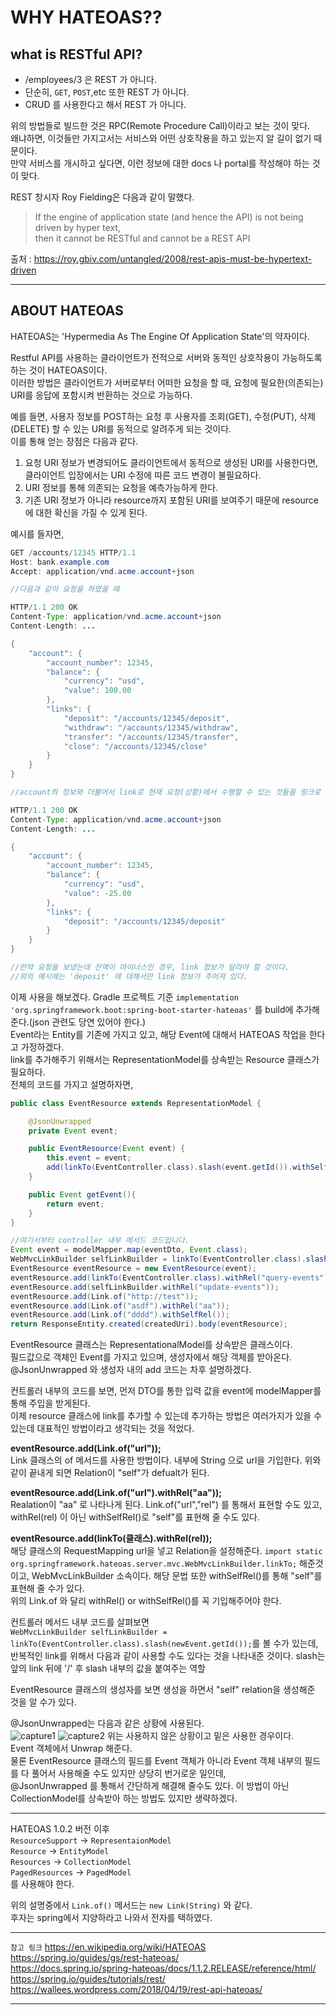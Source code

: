 # WHY HATEOAS??


## what is RESTful API?

* /employees/3 은 REST 가 아니다.
* 단순히, `GET`, `POST`,etc 또한 REST 가 아니다.
* CRUD 를 사용한다고 해서 REST 가 아니다.

위의 방법들로 빌드한 것은 RPC(Remote Procedure Call)이라고 보는 것이 맞다.  
왜냐하면, 이것들만 가지고서는 서비스와 어떤 상호작용을 하고 있는지 알 길이 없기 때문이다.  
만약 서비스를 개시하고 싶다면, 이런 정보에 대한 docs 나 portal를 작성해야 하는 것이 맞다.  

REST 창시자 Roy Fielding은 다음과 같이 말했다.  
>If the engine of application state (and hence the API) is not being driven by hyper text,  
>then it cannot be RESTful and cannot be a REST API  

출처 : https://roy.gbiv.com/untangled/2008/rest-apis-must-be-hypertext-driven  
***  

## ABOUT HATEOAS

HATEOAS는 'Hypermedia As The Engine Of Application State'의 약자이다.  

Restful API를 사용하는 클라이언트가 전적으로 서버와 동적인 상호작용이 가능하도록 하는 것이 HATEOAS이다.  
이러한 방법은 클라이언트가 서버로부터 어떠한 요청을 할 때, 요청에 필요한(의존되는) URI를 응답에 포함시켜 반환하는 것으로 가능하다.  

예를 들면, 사용자 정보를 POST하는 요청 후 사용자를 조회(GET), 수정(PUT), 삭제(DELETE) 할 수 있는 URI를 동적으로 알려주게 되는 것이다.  
이를 통해 얻는 장점은 다음과 같다.  

1. 요청 URI 정보가 변경되어도 클라이언트에서 동적으로 생성된 URI를 사용한다면, 클라이언트 입장에서는 URI 수정에 따른 코드 변경이 불필요하다.
2. URI 정보를 통해 의존되는 요청을 예측가능하게 한다.
3. 기존 URI 정보가 아니라 resource까지 포함된 URI를 보여주기 때문에 resource에 대한 확신을 가질 수 있게 된다.  

예시를 들자면, 
```java
GET /accounts/12345 HTTP/1.1
Host: bank.example.com
Accept: application/vnd.acme.account+json

//다음과 같이 요청을 하였을 때

HTTP/1.1 200 OK
Content-Type: application/vnd.acme.account+json
Content-Length: ...

{
    "account": {
        "account_number": 12345,
        "balance": {
            "currency": "usd",
            "value": 100.00
        },
        "links": {
            "deposit": "/accounts/12345/deposit",
            "withdraw": "/accounts/12345/withdraw",
            "transfer": "/accounts/12345/transfer",
            "close": "/accounts/12345/close"
        }
    }
}

//account의 정보와 더불어서 link로 현재 요청(상황)에서 수행할 수 있는 것들을 링크로 정보(rel과 url)를 줄 수가 있다.

HTTP/1.1 200 OK
Content-Type: application/vnd.acme.account+json
Content-Length: ...

{
    "account": {
        "account_number": 12345,
        "balance": {
            "currency": "usd",
            "value": -25.00
        },
        "links": {
            "deposit": "/accounts/12345/deposit"
        }
    }
}

//만약 요청을 보냈는데 잔액이 마이너스인 경우, link 정보가 달라야 할 것이다.
//위의 예시에는 'deposit' 에 대해서만 link 정보가 주어져 있다.
```

이제 사용을 해보겠다.
Gradle 프로젝트 기준
`implementation 'org.springframework.boot:spring-boot-starter-hateoas'` 를 build에 추가해준다.(json 관련도 당연 있어야 한다.)  
Event라는 Entity를 기존에 가지고 있고, 해당 Event에 대해서 HATEOAS 작업을 한다고 가정하겠다.  
link를 추가해주기 위해서는 RepresentationModel를 상속받는 Resource 클래스가 필요하다.  
전체의 코드를 가지고 설명하자면,  
```java
public class EventResource extends RepresentationModel {

    @JsonUnwrapped
    private Event event;

    public EventResource(Event event) {
        this.event = event;
        add(linkTo(EventController.class).slash(event.getId()).withSelfRel());
    }

    public Event getEvent(){
        return event;
    }
}

//여기서부터 controller 내부 메서드 코드입니다.
Event event = modelMapper.map(eventDto, Event.class);
WebMvcLinkBuilder selfLinkBuilder = linkTo(EventController.class).slash(newEvent.getId());
EventResource eventResource = new EventResource(event);
eventResource.add(linkTo(EventController.class).withRel("query-events"));
eventResource.add(selfLinkBuilder.withRel("update-events"));
eventResource.add(Link.of("http://test"));
eventResource.add(Link.of("asdf").withRel("aa"));
eventResource.add(Link.of("dddd").withSelfRel());
return ResponseEntity.created(createdUri).body(eventResource);
```
EventResource 클래스는 RepresentationalModel를 상속받은 클래스이다.  
필드값으로 객체인 Event를 가지고 있으며, 생성자에서 해당 객체를 받아온다. @JsonUnwrapped 와 생성자 내의 add 코드는 차후 설명하겠다.  

컨트롤러 내부의 코드를 보면, 먼저 DTO를 통한 입력 값을 event에 modelMapper를 통해 주입을 받게된다.  
이제 resource 클래스에 link를 추가할 수 있는데 추가하는 방법은 여러가지가 있을 수 있는데 대표적인 방법이라고 생각되는 것을 적었다.  

**eventResource.add(Link.of("url"));**    
Link 클래스의 of 메서드를 사용한 방법이다. 내부에 String 으로 url을 기입한다. 위와 같이 끝내게 되면 Relation이 "self"가 defualt가 된다.  

**eventResource.add(Link.of("url").withRel("aa"));**  
Realation이 "aa" 로 나타나게 된다. Link.of("url","rel") 를 통해서 표현할 수도 있고, withRel(rel) 이 아닌 withSelfRel()로 "self"를
표현해 줄 수도 있다.  

**eventResource.add(linkTo(클래스).withRel(rel));**  
해당 클래스의 RequestMapping url을 넣고 Relation을 설정해준다.
`import static org.springframework.hateoas.server.mvc.WebMvcLinkBuilder.linkTo;` 해준것이고, WebMvcLinkBuilder 소속이다.
해당 문법 또한 withSelfRel()를 통해 "self"를 표현해 줄 수가 있다.  
위의 Link.of 와 달리 withRel() or withSelfRel()를 꼭 기입해주어야 한다.  

컨트롤러 메서드 내부 코드를 살펴보면  
`WebMvcLinkBuilder selfLinkBuilder = linkTo(EventController.class).slash(newEvent.getId());`를 볼 수가 있는데,  
반복적인 link를 위해서 다음과 같이 사용할 수도 있다는 것을 나타내준 것이다. slash는 앞의 link 뒤에 '/' 후 slash 내부의 값을 붙여주는 역할  


EventResource 클래스의 생성자를 보면 생성을 하면서 "self" relation을 생성해준 것을 알 수가 있다.  

@JsonUnwrapped는 다음과 같은 상황에 사용된다.  
![capture1](https://user-images.githubusercontent.com/45073750/94361298-251ff580-00ee-11eb-9883-b9cbe5297ca7.PNG)
![capture2](https://user-images.githubusercontent.com/45073750/94361300-26e9b900-00ee-11eb-9419-f573750705c7.PNG)
위는 사용하지 않은 상황이고 밑은 사용한 경우이다.  
Event 객체에서 Unwrap 해준다.  
물론 EventResource 클래스의 필드를 Event 객체가 아니라 Event 객체 내부의 필드를 다 풀어서 사용해줄 수도 있지만 상당히 번거로운 일인데,  
@JsonUnwrapped 를 통해서 간단하게 해결해 줄수도 있다. 이 방법이 아닌 CollectionModel를 상속받아 하는 방법도 있지만 생략하겠다.  
***

HATEOAS 1.0.2 버전 이후  
`ResourceSupport` -> `RepresentaionModel`  
`Resource` -> `EntityModel`  
`Resources` -> `CollectionModel`  
`PagedResources` -> `PagedModel`  
를 사용해야 한다.  

위의 설명중에서 `Link.of()` 메서드는 `new Link(String)` 와 같다.  
후자는 spring에서 지양하라고 나와서 전자를 택하였다.

***

`참고 링크`
https://en.wikipedia.org/wiki/HATEOAS 
https://spring.io/guides/gs/rest-hateoas/  
https://docs.spring.io/spring-hateoas/docs/1.1.2.RELEASE/reference/html/  
https://spring.io/guides/tutorials/rest/  
https://wallees.wordpress.com/2018/04/19/rest-api-hateoas/  

***
